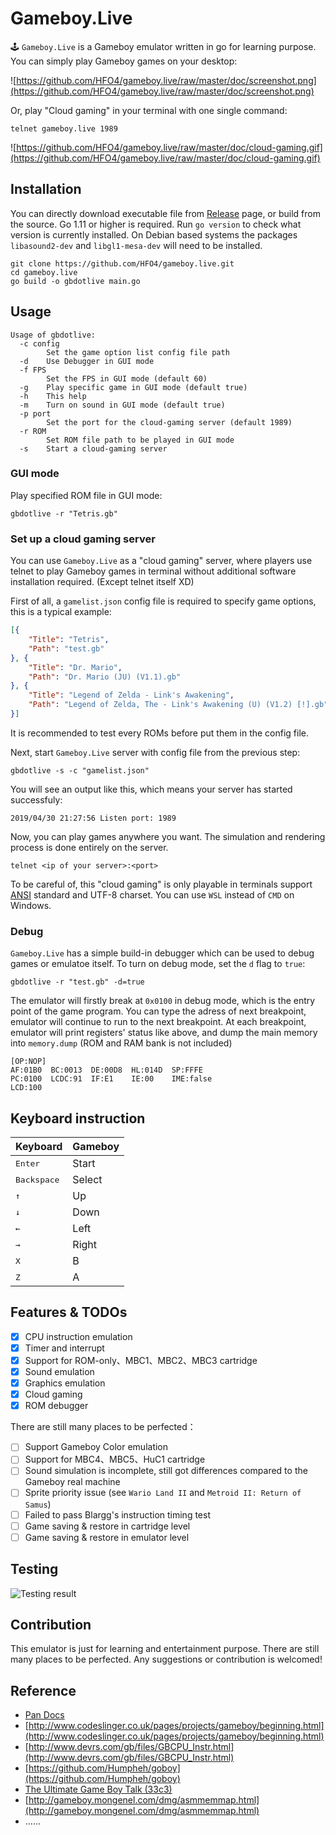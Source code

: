 # Gameboy.Live
🕹️ `Gameboy.Live` is a Gameboy emulator written in go for learning purpose. You can simply play Gameboy games on your desktop:

![https://github.com/HFO4/gameboy.live/raw/master/doc/screenshot.png](https://github.com/HFO4/gameboy.live/raw/master/doc/screenshot.png)

Or, play "Cloud gaming" in your terminal with one single command:

```
telnet gameboy.live 1989
```

![https://github.com/HFO4/gameboy.live/raw/master/doc/cloud-gaming.gif](https://github.com/HFO4/gameboy.live/raw/master/doc/cloud-gaming.gif)

## Installation

You can directly download executable file from [Release](https://github.com/HFO4/gameboy.live/releases) page, or build from the source. Go 1.11 or higher is required. Run `go version` to check what version is currently installed. On Debian based systems the packages `libasound2-dev` and `libgl1-mesa-dev` will need to be installed.

```
git clone https://github.com/HFO4/gameboy.live.git
cd gameboy.live
go build -o gbdotlive main.go
```

## Usage

```
Usage of gbdotlive:
  -c config
        Set the game option list config file path
  -d    Use Debugger in GUI mode
  -f FPS
        Set the FPS in GUI mode (default 60)
  -g    Play specific game in GUI mode (default true)
  -h    This help
  -m    Turn on sound in GUI mode (default true)
  -p port
        Set the port for the cloud-gaming server (default 1989)
  -r ROM
        Set ROM file path to be played in GUI mode
  -s    Start a cloud-gaming server
```

### GUI mode

Play specified ROM file in GUI mode:

```
gbdotlive -r "Tetris.gb" 
```

### Set up a cloud gaming server

You can use `Gameboy.Live` as a "cloud gaming" server, where players use telnet to play Gameboy games in terminal without additional software installation required. (Except telnet itself XD)

First of all, a `gamelist.json` config file is required to specify game options, this is a typical example:

```json
[{
	"Title": "Tetris",
	"Path": "test.gb"
}, {
	"Title": "Dr. Mario",
	"Path": "Dr. Mario (JU) (V1.1).gb"
}, {
	"Title": "Legend of Zelda - Link's Awakening",
	"Path": "Legend of Zelda, The - Link's Awakening (U) (V1.2) [!].gb"
}]

```

It is recommended to test every ROMs before put them in the config file.

Next, start `Gameboy.Live` server with config file from the previous step:

```
gbdotlive -s -c "gamelist.json"
```

You will see an output like this, which means your server has started successfuly:

```
2019/04/30 21:27:56 Listen port: 1989 
```

Now, you can play games anywhere you want. The simulation and rendering process is done entirely on the server.

```
telnet <ip of your server>:<port>
```

To be careful of, this "cloud gaming" is only playable in terminals support [ANSI](https://en.wikipedia.org/wiki/ANSI_escape_code) standard and UTF-8 charset. You can use `WSL` instead of `CMD` on Windows.

### Debug

`Gameboy.Live` has a simple build-in debugger which can be used to debug games or emulatoe itself. To turn on debug mode, set the `d` flag to `true`:

```
gbdotlive -r "test.gb" -d=true
```

The emulator will firstly break at `0x0100` in debug mode, which is the entry point of the game program. You can type the adress of next breakpoint, emulator will continue to run to the next breakpoint. At each breakpoint, emulator will print registers' status like above, and dump the main memory into `memory.dump` (ROM and RAM bank is not included)

```
[OP:NOP]
AF:01B0  BC:0013  DE:00D8  HL:014D  SP:FFFE   
PC:0100  LCDC:91  IF:E1    IE:00    IME:false 
LCD:100 
```

## Keyboard instruction

| Keyboard | Gameboy |
| -------- | ------- |
| <kbd>Enter</kbd>     | Start   |
|<kbd>Backspace</kbd>  | Select  |
| <kbd>↑</kbd>  | Up      |
|  <kbd>↓</kbd> | Down    |
|   <kbd>←</kbd> | Left    |
|   <kbd>→</kbd>  | Right   |
|    <kbd>X</kbd>  | B       |
|     <kbd>Z</kbd>     | A       |

## Features & TODOs

- [x] CPU instruction emulation
- [x] Timer and interrupt
- [x] Support for ROM-only、MBC1、MBC2、MBC3 cartridge
- [x] Sound emulation
- [x] Graphics emulation
- [x] Cloud gaming
- [x] ROM debugger

There are still many places to be perfected：

- [ ] Support Gameboy Color emulation
- [ ] Support for MBC4、MBC5、HuC1 cartridge
- [ ] Sound simulation is incomplete, still got differences compared to the Gameboy real machine
- [ ] Sprite priority issue (see `Wario Land II` and `Metroid II: Return of Samus`)
- [ ] Failed to pass Blargg's instruction timing test
- [ ] Game saving & restore in cartridge level
- [ ] Game saving & restore in emulator level

## Testing

![Testing result](https://github.com/HFO4/gameboy.live/raw/master/doc/Testing.jpg)

## Contribution

This emulator is just for learning and entertainment purpose. There are still many places to be perfected. Any suggestions or contribution is welcomed!

## Reference

* [Pan Docs](http://bgb.bircd.org/pandocs.htm)
* [http://www.codeslinger.co.uk/pages/projects/gameboy/beginning.html](http://www.codeslinger.co.uk/pages/projects/gameboy/beginning.html)
* [http://www.devrs.com/gb/files/GBCPU_Instr.html](http://www.devrs.com/gb/files/GBCPU_Instr.html)
* [https://github.com/Humpheh/goboy](https://github.com/Humpheh/goboy)
* [The Ultimate Game Boy Talk (33c3)](https://www.youtube.com/watch?v=HyzD8pNlpwI)
* [http://gameboy.mongenel.com/dmg/asmmemmap.html](http://gameboy.mongenel.com/dmg/asmmemmap.html)
* ......
